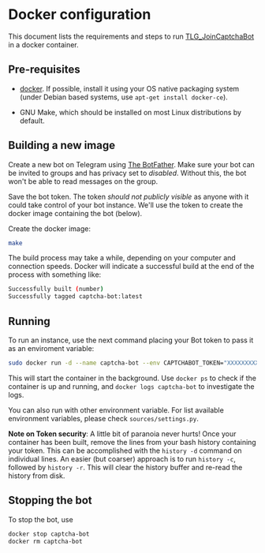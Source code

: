 # Docker configuration

This document lists the requirements and steps to run
[TLG_JoinCaptchaBot](https://github.com/J-Rios/TLG_JoinCaptchaBot) in a docker
container.

## Pre-requisites

* [docker](https://www.docker.com/products/docker-engine). If possible, install
  it using your OS native packaging system (under Debian based systems, use
  `apt-get install docker-ce`).

* GNU Make, which should be installed on most Linux distributions by default.

## Building a new image

Create a new bot on Telegram using [The BotFather](http://t.me/BotFather). Make
sure your bot can be invited to groups and has privacy set to _disabled_.
Without this, the bot won't be able to read messages on the group.

Save the bot token. The token _should not publicly visible_ as anyone with it
could take control of your bot instance. We'll use the token to create the
docker image containing the bot (below).

Create the docker image:

```bash
make
```

The build process may take a while, depending on your computer and connection
speeds.  Docker will indicate a successful build at the end of the process with
something like:

```bash
Successfully built (number)
Successfully tagged captcha-bot:latest
```

## Running

To run an instance, use the next command placing your Bot token to pass it as
an enviroment variable:

```bash
sudo docker run -d --name captcha-bot --env CAPTCHABOT_TOKEN="XXXXXXXXX:XXXXXXXXXXXXXXXXXXXXXXXXXXXXXXXXXXX" --restart always captcha-bot
```

This will start the container in the background. Use `docker ps` to check if
the container is up and running, and `docker logs captcha-bot` to
investigate the logs.

You can also run with other environment variable. For list available
environment variables, please check `sources/settings.py`.

**Note on Token security**: A little bit of paranoia never hurts! Once your
container has been built, remove the lines from your bash history containing
your token. This can be accomplished with the `history -d` command on
individual lines. An easier (but coarser) approach is to run `history -c`,
followed by `history -r`. This will clear the history buffer and re-read the
history from disk.

## Stopping the bot

To stop the bot, use

```bash
docker stop captcha-bot
docker rm captcha-bot
```
